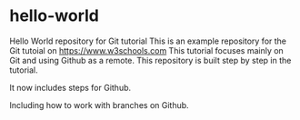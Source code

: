 # hello-world
Hello World repository for Git tutorial
This is an example repository for the Git tutoial on https://www.w3schools.com
This tutorial focuses mainly on Git and using Github as a remote.
This repository is built step by step in the tutorial.

It now includes steps for Github.

Including how to work with branches on Github.
